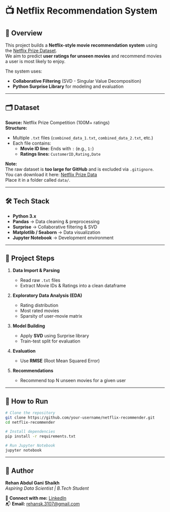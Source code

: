 # 📺 Netflix Recommendation System

## 📌 Overview
This project builds a **Netflix-style movie recommendation system** using the [Netflix Prize Dataset](https://www.kaggle.com/netflix-inc/netflix-prize-data).  
We aim to predict **user ratings for unseen movies** and recommend movies a user is most likely to enjoy.

The system uses:
- **Collaborative Filtering** (SVD - Singular Value Decomposition)
- **Python Surprise Library** for modeling and evaluation

---

## 🗂 Dataset
**Source:** Netflix Prize Competition (100M+ ratings)  
**Structure:**
- Multiple `.txt` files (`combined_data_1.txt`, `combined_data_2.txt`, etc.)
- Each file contains:
  - **Movie ID line:** Ends with `:` (e.g., `1:`)
  - **Ratings lines:** `CustomerID,Rating,Date`

**Note:**  
The raw dataset is **too large for GitHub** and is excluded via `.gitignore`.  
You can download it here: [Netflix Prize Data](https://www.kaggle.com/netflix-inc/netflix-prize-data)  
Place it in a folder called `data/`.

---

## 🛠 Tech Stack
- **Python 3.x**
- **Pandas** → Data cleaning & preprocessing
- **Surprise** → Collaborative filtering & SVD
- **Matplotlib / Seaborn** → Data visualization
- **Jupyter Notebook** → Development environment

---

## 📍 Project Steps
1. **Data Import & Parsing**
   - Read raw `.txt` files
   - Extract Movie IDs & Ratings into a clean dataframe

2. **Exploratory Data Analysis (EDA)**
   - Rating distribution
   - Most rated movies
   - Sparsity of user-movie matrix

3. **Model Building**
   - Apply **SVD** using Surprise library
   - Train-test split for evaluation

4. **Evaluation**
   - Use **RMSE** (Root Mean Squared Error)

5. **Recommendations**
   - Recommend top N unseen movies for a given user

---

## 🚀 How to Run
```bash
# Clone the repository
git clone https://github.com/your-username/netflix-recommender.git
cd netflix-recommender

# Install dependencies
pip install -r requirements.txt

# Run Jupyter Notebook
jupyter notebook
```
---

## 👤 Author  
**Rehan Abdul Gani Shaikh**  
_Aspiring Data Scientist | B.Tech Student_  

🔗 **Connect with me:** [LinkedIn](https://www.linkedin.com/in/rehan-shaikh-68153a246)  
📬 **Email:** rehansk.3107@gmail.com  
